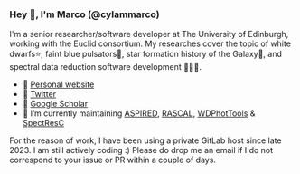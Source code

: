 ### Hey 👋, I'm Marco (@cylammarco)

I'm a senior researcher/software developer at The University of Edinburgh, working with the Euclid consortium. My researches cover the topic of white dwarfs⭐, faint blue pulsators🌟, star formation history of the Galaxy🌌, and spectral data reduction software development 🏳️‍🌈👾.

- 🤗 [Personal website](https://cylammarco.github.io/cylammarco/)
- 🐣 [Twitter](https://twitter.com/CYMarcoLAM)
- 🧻 [Google Scholar](https://scholar.google.com/citations?user=CE0rGKYAAAAJ&hl=en)
- 🔭 I’m currently maintaining [ASPIRED](https://github.com/cylammarco/ASPIRED), [RASCAL](https://github.com/jveitchmichaelis/rascal), [WDPhotTools](https://github.com/cylammarco/WDPhotTools) & [SpectResC](https://github.com/cylammarco/SpectResC)

For the reason of work, I have been using a private GitLab host since late 2023. I am still actively coding :) Please do drop me an email if I do not correspond to your issue or PR within a couple of days.

